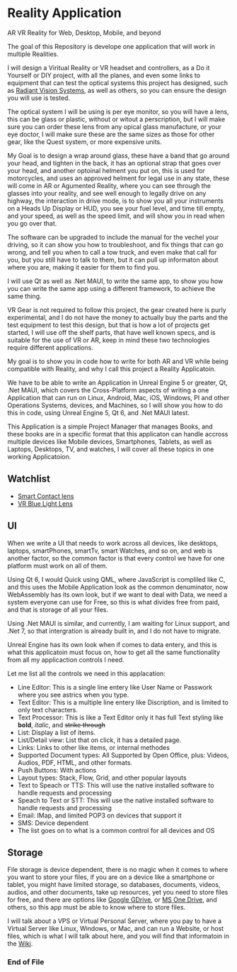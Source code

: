 # Reality Application

AR VR Reality for Web, Desktop, Mobile, and beyond

The goal of this Repository is develope one application that will work in multiple Realities.

I will design a Viritual Reality or VR headset and controllers, as a Do it Yourself or DIY project, with all the planes, and even some links to equipment that can test the optical systems this project has designed, such as 
[Radiant Vision Systems](https://www.radiantvisionsystems.com/products/imaging-colorimeters-photometers/ar/vr-lens), 
as well as others, so you can ensure the design you will use is tested.

The optical system I will be using is per eye monitor, so you will have a lens, this can be glass or plastic, without or witout a perscription, but I will make sure you can order these lens from any opical glass manufacture, or your eye doctor, I will make sure these are the same sizes as those for other gear, like the Quest system, or more expensive units.

My Goal is to design a wrap around glass, these have a band that go around your head, and tighten in the back, it has an optional strap that goes over your head, and another optoinal helment you put on, this is used for motorcycles, and uses an approved helment for legal use in any state, these will come in AR or Agumented Reality, where you can see through the glasses into your reality, and see well enough to legally drive on any highway, the interaction in drive mode, is to show you all your instruments on a Heads Up Display or HUD, you see your fuel level, and time till empty, and your speed, as well as the speed limit, and will show you in read when you go over that.

The software can be upgraded to include the manual for the vechel your driving, so it can show you how to troubleshoot, and fix things that can go wrong, and tell you when to call a tow truck, and even make that call for you, but you still have to talk to them, but it can pull up informaton about where you are, making it easier for them to find you.

I will use Qt as well as .Net MAUI, to write the same app, to show you how you can write the same app using a different framework, to achieve the same thing.

VR Gear is not required to follow this project, the gear created here is purly experimental, and I do not have the money to actually buy the parts and the test equipment to test this design, but that is how a lot of projects get started, I will use off the shelf parts, that have well known specs, and is suitable for the use of VR or AR, keep in mind these two technologies require different applications.

My goal is to show you in code how to write for both AR and VR while being compatible with Reality, and why I call this project a Reality Applicatoin.

We have to be able to write an Application in Unreal Engine 5 or greater, Qt, .Net MAUI, which covers the Cross-Platform aspects of writing a one Application that can run on Linux, Android, Mac, iOS, Windows, PI and other Operations Systems, devices, and Machines, so I will show you how to do this in code, using Unreal Engine 5, Qt 6, and .Net MAUI latest.

This Application is a simple Project Manager that manages Books, and these books are in a specific format that this applicaton can handle accross multiple devices like Mobile devices, Smartphones, Tablets, as well as Laptops, Desktops, TV, and watches, I will cover all these topics in one working Applicatoion.


## Watchlist

* [Smart Contact lens](https://hackaday.com/2022/05/22/smart-contact-lenses-put-you-up-close-to-the-screen/)
* [VR Blue Light Lens](https://www.vr-wave.store/)

## UI

When we write a UI that needs to work across all devices, like desktops, laptops, smartPhones, smartTv, smart Watches, and so on, and web is another factor, so the common factor is that every control we have for one platform must work on all of them.

Using Qt 6, I would Quick using QML, where JavaScript is compliled like C, and this uses the Mobile Application look as the common denuminator, now WebAssembly has its own look, but if we want to deal with Data, we need a system everyone can use for Free, so this is what divides free from paid, and that is storage of all your files.

Using .Net MAUI is similar, and currently, I am waiting for Linux support, and .Net 7, so that intergration is already built in, and I do not have to migrate.

Unreal Engine has its own look when if comes to data entery, and this is what this applicatoin must focus on, how to get all the same functionality from all my applicaction controls I need.

Let me list all the controls we need in this applacation:

* Line Editor: This is a single line entery like User Name or Passwork where you see astrics when you type.
* Text Editor: This is a multiple line entery like Discription, and is limited to only text characters.
* Text Processor: This is like a Text Editor only it has full Text styling like **bold**, *italic*, and ~~strike through~~
* List: Display a list of items.
* List/Detail view: List that on click, it has a detailed page.
* Links: Links to other like items, or internal methodes
* Supported Document types: All Supported by Open Office, plus: Videos, Audios, PDF, HTML, and other formats.
* Push Buttons: With actions
* Layout types: Stack, Flow, Grid, and other popular layouts
* Text to Speach or TTS: This will use the native installed software to handle requests and processing
* Speach to Text or STT: This will use the native installed software to handle requests and processing
* Email: IMap, and limited POP3 on devices that support it
* SMS: Device dependent
* The list goes on to what is a common control for all devices and OS

## Storage

File storage is device dependent, there is no magic when it comes to where you want to store your files, if you are on a device like a smartphone or tablet, you might have limited storage, so databases, documents, videos, audios, and other documents, take up resources, yet you need to store files for free, and there are options like [Google GDrive](https://drive.google.com/drive/my-drive), or [MS One Drive](https://www.microsoft.com/en-us/microsoft-365/onedrive/online-cloud-storage), and others, so this app must be able to know where to store files.

I will talk about a VPS or Virtual Personal Server, where you pay to have a Virtual Server like Linux, Windows, or Mac, and can run a Website, or host files, which is what I will talk about here, and you will find that informatoin in the [Wiki](#Home).

### End of File
